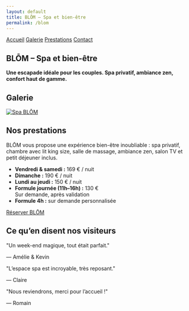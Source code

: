 ```yaml
---
layout: default
title: BLŌM – Spa et bien-être
permalink: /blom
---
```


<div class="bg-black text-white min-h-screen px-4 text-center">

  <!-- MENU DE NAVIGATION -->
  <nav class="flex justify-center space-x-6 py-6 text-sm font-semibold uppercase tracking-wide text-white">
    <a href="{{ site.baseurl }}/" class="hover:underline">Accueil</a>
    <a href="#galerie" class="hover:underline">Galerie</a>
    <a href="#prestations" class="hover:underline">Prestations</a>
    <a href="{{ site.baseurl }}/contact" class="hover:underline">Contact</a>
  </nav>

  <!-- SECTION ACCUEIL -->
  <section id="accueil" class="py-6">
    <h1 class="text-4xl font-bold mb-4">BLŌM – Spa et bien-être</h1>
    <p class="text-lg max-w-xl mx-auto mb-6">
      <strong>
        Une escapade idéale pour les couples. Spa privatif, ambiance zen, confort haut de gamme.
      </strong>
    </p>
  </section>

  <!-- SECTION GALERIE -->
  <section id="galerie" class="py-8">
    <h2 class="text-2xl font-bold mb-6">Galerie</h2>
    <div class="flex justify-center">
      <a href="{{ site.baseurl }}/assets/images/blom.jpg" data-lightbox="blom" data-title="Spa BLŌM">
        <img src="{{ site.baseurl }}/assets/images/blom.jpg" alt="Spa BLŌM" class="h-48 rounded shadow" />
      </a>
      <!-- Images masquées -->
      <a href="{{ site.baseurl }}/assets/images/blom2.jpg" data-lightbox="blom" data-title="Salle de bain" style="display: none;"></a>
      <a href="{{ site.baseurl }}/assets/images/blom3.jpg" data-lightbox="blom" data-title="Lit king size" style="display: none;"></a>
      <a href="{{ site.baseurl }}/assets/images/blom4.jpg" data-lightbox="blom" data-title="Espace salon" style="display: none;"></a>
    </div>
  </section>

  <!-- SECTION PRESTATIONS -->
  <section id="prestations" class="py-12">
    <h2 class="text-2xl font-bold mb-6">Nos prestations</h2>
    <p class="max-w-xl mx-auto text-lg mb-6">
      BLŌM vous propose une expérience bien-être inoubliable : spa privatif, chambre avec lit king size, salle de massage, ambiance zen, salon TV et petit déjeuner inclus.
    </p>
    <div class="text-left max-w-md mx-auto mb-6">
      <ul class="list-disc list-inside space-y-2 text-white">
        <li><strong>Vendredi & samedi :</strong> 169 € / nuit</li>
        <li><strong>Dimanche :</strong> 190 € / nuit</li>
        <li><strong>Lundi au jeudi :</strong> 150 € / nuit</li>
        <li><strong>Formule journée (11h–16h) :</strong> 130 € <br><span class="text-sm text-gray-400">Sur demande, après validation</span></li>
        <li><strong>Formule 4h :</strong> sur demande personnalisée</li>
      </ul>
    </div>
    <a href="{{ site.baseurl }}/contact"
       class="bg-white text-black hover:bg-gray-300 font-semibold py-3 px-6 rounded-full transition inline-block">
      Réserver BLŌM
    </a>
  </section>

  <!-- AVIS CLIENTS -->
  <section class="py-12">
    <h2 class="text-2xl font-bold mb-6">Ce qu’en disent nos visiteurs</h2>
    <div class="relative w-full max-w-2xl mx-auto overflow-hidden">
      <div id="testimonial-carousel-blom" class="whitespace-nowrap transition-transform duration-700 ease-in-out">
        <div class="inline-block w-full px-4">
          <p class="text-lg italic mb-2">"Un week-end magique, tout était parfait."</p>
          <p class="text-sm text-gray-400">— Amélie & Kevin</p>
        </div>
        <div class="inline-block w-full px-4">
          <p class="text-lg italic mb-2">"L’espace spa est incroyable, très reposant."</p>
          <p class="text-sm text-gray-400">— Claire</p>
        </div>
        <div class="inline-block w-full px-4">
          <p class="text-lg italic mb-2">"Nous reviendrons, merci pour l’accueil !"</p>
          <p class="text-sm text-gray-400">— Romain</p>
        </div>
      </div>
    </div>
  </section>

  <script>
    let indexBlom = 0;
    const carouselBlom = document.getElementById('testimonial-carousel-blom');
    const slideCountBlom = carouselBlom.children.length;

    setInterval(() => {
      indexBlom = (indexBlom + 1) % slideCountBlom;
      carouselBlom.style.transform = `translateX(-${indexBlom * 100}%)`;
    }, 5000);
  </script>

</div>
